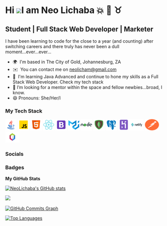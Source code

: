  
# Hi ![](https://user-images.githubusercontent.com/18350557/176309783-0785949b-9127-417c-8b55-ab5a4333674e.gif)I am Neo Lichaba 💥 🙌 ♉

## Student | Full Stack Web Developer | Marketer

I have been learning to code for the close to a year (and counting) after switching careers and there truly has never been a dull moment...ever...ever...

- 🌍  I'm based in The City of Gold, Johannesburg, ZA
- ✉️  You can contact me on [neolicham@gmail.com](mailto:neolicham@gmail.com)
- 🧠  I'm learning Java Advanced and continue to hone my skills as a Full Stack Web Developer. Check my tech stack
- 🤔 I’m looking for a mentor within the space and fellow newbies...broad, I know.
- 😄 Pronouns: She/Her/I

### My Tech Stack

<p align="left">
<a href="https://www.oracle.com/java/" target="_blank" rel="noreferrer"><img src = "https://github.com/NeoLichaba/NeoLichaba/blob/main/java-coffee-cup-logo.png" width="36" height="36" alt="Java" /></a>
<a href="https://developer.mozilla.org/en-US/docs/Web/JavaScript" target="_blank" rel="noreferrer"><img src="https://github.com/NeoLichaba/NeoLichaba/blob/main/javascript.png" width="36" height="36" alt="JavaScript" /></a>
<a href="https://developer.mozilla.org/en-US/docs/Glossary/HTML5" target="_blank" rel="noreferrer"><img src="https://github.com/NeoLichaba/NeoLichaba/blob/main/html-5.png" width="36" height="36" alt="HTML5" /></a>
<a href="https://reactjs.org/" target="_blank" rel="noreferrer"><img src="https://github.com/NeoLichaba/NeoLichaba/blob/main/react-native.png" width="36" height="36" alt="React" /></a>
<a href="https://getbootstrap.com/" target="_blank" rel="noreferrer"><img src="https://github.com/NeoLichaba/NeoLichaba/blob/main/bootstrap.png" width="36" height="36" alt="Bootstrap" /></a>
<a href="https://mui.com/" target="_blank" rel="noreferrer"><img src="https://github.com/NeoLichaba/NeoLichaba/blob/main/material-ui.png" width="36" height="36" alt="Material UI" /></a>
<a href="https://nodejs.org/en/" target="_blank" rel="noreferrer"><img src="https://github.com/NeoLichaba/NeoLichaba/blob/main/nodejs.png" width="36" height="36" alt="NodeJS" /></a>
<a href="https://www.mongodb.com/" target="_blank" rel="noreferrer"><img src="https://github.com/NeoLichaba/NeoLichaba/blob/main/mongodb.png" width="36" height="36" alt="MongoDB" /></a>
<a href="https://www.postgresql.org/" target="_blank" rel="noreferrer"><img src="https://github.com/NeoLichaba/NeoLichaba/blob/main/postgreesql.png" width="36" height="36" alt="PostgreSQL" /></a>
<a href="https://www.heroku.com/" target="_blank" rel="noreferrer"><img src="https://github.com/NeoLichaba/NeoLichaba/blob/main/heroku.png" width="36" height="36" alt="Heroku" /></a
<a href="https://www.netlify.com/" target="_blank" rel="noreferrer"><img src="https://github.com/NeoLichaba/NeoLichaba/blob/main/netlify.png" width="45" height="36" alt="Netlify" /></a>
<a href="https://www.postman.com/" target="_blank" rel="noreferrer"><img src="https://github.com/NeoLichaba/NeoLichaba/blob/main/postman.png" width="45" height="36" alt="Postman" /></a>
<a href="https://netbeans.apache.org/" target="_blank" rel="noreferrer"><img src="https://github.com/NeoLichaba/NeoLichaba/blob/main/netbeans.png" width="45" height="36" alt="Netbeans" /></a>

</p>

### Socials

### Badges

<b>My GitHub Stats</b>

<a href="http://www.github.com/NeoLichaba"><img src="https://github-readme-stats.vercel.app/api?username=NeoLichaba&show_icons=true&hide=&count_private=true&title_color=22c55e&text_color=ffffff&icon_color=22c55e&bg_color=1c1917&hide_border=true&show_icons=true" alt="NeoLichaba's GitHub stats" /></a>

<a href="http://www.github.com/NeoLichaba"><img src="https://github-readme-streak-stats.herokuapp.com/?user=NeoLichaba&stroke=ffffff&background=1c1917&ring=22c55e&fire=22c55e&currStreakNum=ffffff&currStreakLabel=22c55e&sideNums=ffffff&sideLabels=ffffff&dates=ffffff&hide_border=true" /></a>

<a href="http://www.github.com/NeoLichaba"><img src="https://activity-graph.herokuapp.com/graph?username=NeoLichaba&bg_color=1c1917&color=ffffff&line=22c55e&point=ffffff&area_color=1c1917&area=true&hide_border=true&custom_title=GitHub%20Commits%20Graph" alt="GitHub Commits Graph" /></a>

<a href="https://github.com/NeoLichaba" align="left"><img src="https://github-readme-stats.vercel.app/api/top-langs/?username=NeoLichaba&langs_count=10&title_color=22c55e&text_color=ffffff&icon_color=22c55e&bg_color=1c1917&hide_border=true&locale=en&custom_title=Top%20%Languages" alt="Top Languages" /></a>
